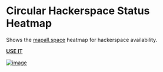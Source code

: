 # Circular Hackerspace Status Heatmap

Shows the [mapall.space](https://mapall.space) heatmap for hackerspace availability.

**[USE IT][web]**

[![image](https://user-images.githubusercontent.com/564768/182895825-2267d4ff-9611-45a0-aee1-1a90acb6f03e.png)][web]


[web]: https://ammanvms.github.io/circular-space-heatmap/
